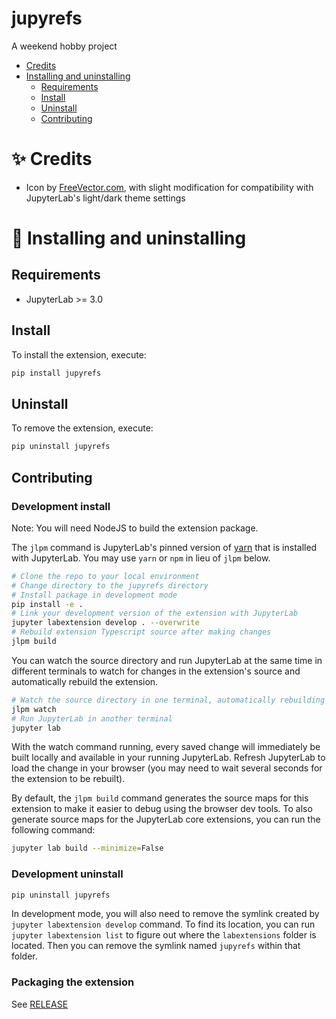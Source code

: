 jupyrefs
========

A weekend hobby project

 + [Credits](#sparkles-credits)
 + [Installing and uninstalling](#wrench-installing-and-uninstalling)
   - [Requirements](#requirements)
   - [Install](#install)
   - [Uninstall](#uninstall)
   - [Contributing](#contributing)

# :sparkles: Credits

- Icon by [FreeVector.com](https://www.freevector.com/chemistry-symbols-vector-27726),
  with slight modification for compatibility with JupyterLab's light/dark theme settings

# :wrench: Installing and uninstalling

## Requirements

- JupyterLab >= 3.0

## Install

To install the extension, execute:

```bash
pip install jupyrefs
```

## Uninstall

To remove the extension, execute:

```bash
pip uninstall jupyrefs
```

## Contributing

### Development install

Note: You will need NodeJS to build the extension package.

The `jlpm` command is JupyterLab's pinned version of
[yarn](https://yarnpkg.com/) that is installed with JupyterLab. You may use
`yarn` or `npm` in lieu of `jlpm` below.

```bash
# Clone the repo to your local environment
# Change directory to the jupyrefs directory
# Install package in development mode
pip install -e .
# Link your development version of the extension with JupyterLab
jupyter labextension develop . --overwrite
# Rebuild extension Typescript source after making changes
jlpm build
```

You can watch the source directory and run JupyterLab at the same time in different terminals to watch for changes in the extension's source and automatically rebuild the extension.

```bash
# Watch the source directory in one terminal, automatically rebuilding when needed
jlpm watch
# Run JupyterLab in another terminal
jupyter lab
```

With the watch command running, every saved change will immediately be built locally and available in your running JupyterLab. Refresh JupyterLab to load the change in your browser (you may need to wait several seconds for the extension to be rebuilt).

By default, the `jlpm build` command generates the source maps for this extension to make it easier to debug using the browser dev tools. To also generate source maps for the JupyterLab core extensions, you can run the following command:

```bash
jupyter lab build --minimize=False
```

### Development uninstall

```bash
pip uninstall jupyrefs
```

In development mode, you will also need to remove the symlink created by `jupyter labextension develop`
command. To find its location, you can run `jupyter labextension list` to figure out where the `labextensions`
folder is located. Then you can remove the symlink named `jupyrefs` within that folder.

### Packaging the extension

See [RELEASE](RELEASE.md)

<!-- vim: set ft=markdown: -->
